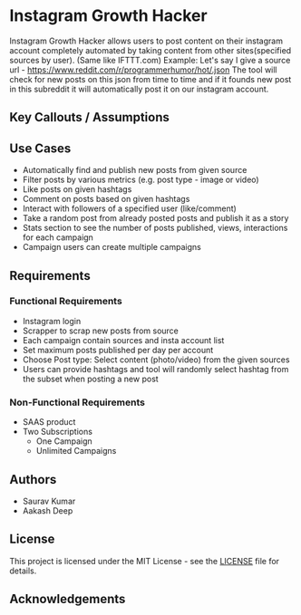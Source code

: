 # Instagram Growth Hacker

Instagram Growth Hacker allows users to post content on their instagram account completely automated by taking content from other sites(specified sources by user). (Same like IFTTT.com) Example: Let's say I give a source url - https://www.reddit.com/r/programmerhumor/hot/.json The tool will check for new posts on this json from time to time and if it founds new post in this subreddit it will automatically post it on our instagram account.

## Key Callouts / Assumptions


## Use Cases

- Automatically find and publish new posts from given source
- Filter posts by various metrics (e.g. post type - image or video)
- Like posts on given hashtags
- Comment on posts based on given hashtags
- Interact with followers of a specified user (like/comment)
- Take a random post from already posted posts and publish it as a story
- Stats section to see the number of posts published, views, interactions for each campaign
- Campaign users can create multiple campaigns

## Requirements

### Functional Requirements

- Instagram login
- Scrapper to scrap new posts from source
- Each campaign contain sources and insta account list
- Set maximum posts published per day per account
- Choose Post type: Select content (photo/video) from the given sources
- Users can provide hashtags and tool will randomly select hashtag from the subset when posting a new post


### Non-Functional Requirements

- SAAS product
- Two Subscriptions
    - One Campaign
    - Unlimited Campaigns

## Authors

- Saurav Kumar
- Aakash Deep

## License

This project is licensed under the MIT License - see the [LICENSE](LICENSE) file for details.

## Acknowledgements